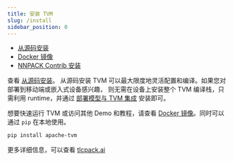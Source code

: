 ```yaml
---
title: 安装 TVM
slug: /install
sidebar_position: 0
---
```


* [从源码安装](/docs/install/from_source)
* [Docker 镜像](/docs/install/docker)
* [NNPACK Contrib 安装](/docs/install/nnpack)

查看 [从源码安装](/docs/install/from_source)。 从源码安装 TVM
可以最大限度地灵活配置和编译。如果您对部署到移动端或嵌入式设备感兴趣，
则无需在设备上安装整个 TVM 编译栈，只需利用 runtime，并通过
[部署模型与 TVM 集成](/docs/how_to/deploy) 安装即可。

想要快速运行 TVM 或访问其他 Demo 和教程，请查看
[Docker 镜像](/docs/install/docker)。同时可以通过 `pip` 在本地使用。

``` bash
pip install apache-tvm
```

更多详细信息，可以查看 [tlcpack.ai](https://tlcpack.ai/)
